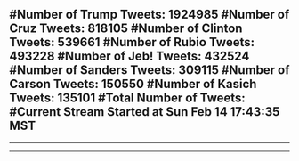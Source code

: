 #Number of Trump Tweets: 1924985
#Number of Cruz Tweets: 818105
#Number of Clinton Tweets: 539661
#Number of Rubio Tweets: 493228
#Number of Jeb! Tweets: 432524
#Number of Sanders Tweets: 309115
#Number of Carson Tweets: 150550
#Number of Kasich Tweets: 135101
#Total Number of Tweets:  
#Current Stream Started at Sun Feb 14 17:43:35 MST
---
---
---
